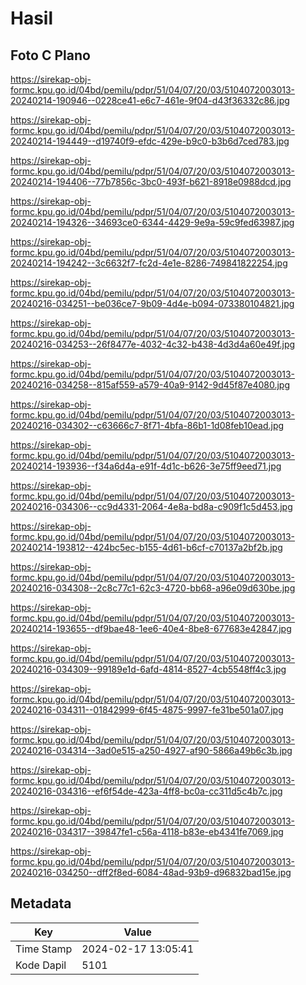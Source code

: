 # Hasil

## Foto C Plano

https://sirekap-obj-formc.kpu.go.id/04bd/pemilu/pdpr/51/04/07/20/03/5104072003013-20240214-190946--0228ce41-e6c7-461e-9f04-d43f36332c86.jpg

https://sirekap-obj-formc.kpu.go.id/04bd/pemilu/pdpr/51/04/07/20/03/5104072003013-20240214-194449--d19740f9-efdc-429e-b9c0-b3b6d7ced783.jpg

https://sirekap-obj-formc.kpu.go.id/04bd/pemilu/pdpr/51/04/07/20/03/5104072003013-20240214-194406--77b7856c-3bc0-493f-b621-8918e0988dcd.jpg

https://sirekap-obj-formc.kpu.go.id/04bd/pemilu/pdpr/51/04/07/20/03/5104072003013-20240214-194326--34693ce0-6344-4429-9e9a-59c9fed63987.jpg

https://sirekap-obj-formc.kpu.go.id/04bd/pemilu/pdpr/51/04/07/20/03/5104072003013-20240214-194242--3c6632f7-fc2d-4e1e-8286-749841822254.jpg

https://sirekap-obj-formc.kpu.go.id/04bd/pemilu/pdpr/51/04/07/20/03/5104072003013-20240216-034251--be036ce7-9b09-4d4e-b094-073380104821.jpg

https://sirekap-obj-formc.kpu.go.id/04bd/pemilu/pdpr/51/04/07/20/03/5104072003013-20240216-034253--26f8477e-4032-4c32-b438-4d3d4a60e49f.jpg

https://sirekap-obj-formc.kpu.go.id/04bd/pemilu/pdpr/51/04/07/20/03/5104072003013-20240216-034258--815af559-a579-40a9-9142-9d45f87e4080.jpg

https://sirekap-obj-formc.kpu.go.id/04bd/pemilu/pdpr/51/04/07/20/03/5104072003013-20240216-034302--c63666c7-8f71-4bfa-86b1-1d08feb10ead.jpg

https://sirekap-obj-formc.kpu.go.id/04bd/pemilu/pdpr/51/04/07/20/03/5104072003013-20240214-193936--f34a6d4a-e91f-4d1c-b626-3e75ff9eed71.jpg

https://sirekap-obj-formc.kpu.go.id/04bd/pemilu/pdpr/51/04/07/20/03/5104072003013-20240216-034306--cc9d4331-2064-4e8a-bd8a-c909f1c5d453.jpg

https://sirekap-obj-formc.kpu.go.id/04bd/pemilu/pdpr/51/04/07/20/03/5104072003013-20240214-193812--424bc5ec-b155-4d61-b6cf-c70137a2bf2b.jpg

https://sirekap-obj-formc.kpu.go.id/04bd/pemilu/pdpr/51/04/07/20/03/5104072003013-20240216-034308--2c8c77c1-62c3-4720-bb68-a96e09d630be.jpg

https://sirekap-obj-formc.kpu.go.id/04bd/pemilu/pdpr/51/04/07/20/03/5104072003013-20240214-193655--df9bae48-1ee6-40e4-8be8-677683e42847.jpg

https://sirekap-obj-formc.kpu.go.id/04bd/pemilu/pdpr/51/04/07/20/03/5104072003013-20240216-034309--99189e1d-6afd-4814-8527-4cb5548ff4c3.jpg

https://sirekap-obj-formc.kpu.go.id/04bd/pemilu/pdpr/51/04/07/20/03/5104072003013-20240216-034311--01842999-6f45-4875-9997-fe31be501a07.jpg

https://sirekap-obj-formc.kpu.go.id/04bd/pemilu/pdpr/51/04/07/20/03/5104072003013-20240216-034314--3ad0e515-a250-4927-af90-5866a49b6c3b.jpg

https://sirekap-obj-formc.kpu.go.id/04bd/pemilu/pdpr/51/04/07/20/03/5104072003013-20240216-034316--ef6f54de-423a-4ff8-bc0a-cc311d5c4b7c.jpg

https://sirekap-obj-formc.kpu.go.id/04bd/pemilu/pdpr/51/04/07/20/03/5104072003013-20240216-034317--39847fe1-c56a-4118-b83e-eb4341fe7069.jpg

https://sirekap-obj-formc.kpu.go.id/04bd/pemilu/pdpr/51/04/07/20/03/5104072003013-20240216-034250--dff2f8ed-6084-48ad-93b9-d96832bad15e.jpg


## Metadata

| Key        | Value               |
| ---------- | ------------------- |
| Time Stamp | 2024-02-17 13:05:41 |
| Kode Dapil | 5101                |



